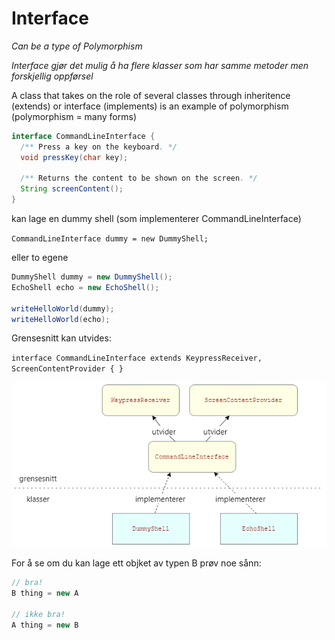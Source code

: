 # Interface

*Can be a type of Polymorphism*

*Interface gjør det mulig å ha flere klasser som har samme metoder men forskjellig oppførsel*

A class that takes on the role of several classes through inheritence (extends) or interface (implements) is an example of polymorphism (polymorphism = many forms)

```java
interface CommandLineInterface {
  /** Press a key on the keyboard. */
  void pressKey(char key);

  /** Returns the content to be shown on the screen. */
  String screenContent();
}
```

kan lage en dummy shell (som implementerer CommandLineInterface)

```CommandLineInterface dummy = new DummyShell;```

eller to egene

```java
DummyShell dummy = new DummyShell();
EchoShell echo = new EchoShell();

writeHelloWorld(dummy);
writeHelloWorld(echo);
```

Grensesnitt kan utvides:

`interface CommandLineInterface extends KeypressReceiver, ScreenContentProvider {
}`

![alt text](/imgs/interface.png)


For å se om du kan lage ett objket av typen B prøv noe sånn:

```java
// bra!
B thing = new A

// ikke bra!
A thing = new B
```